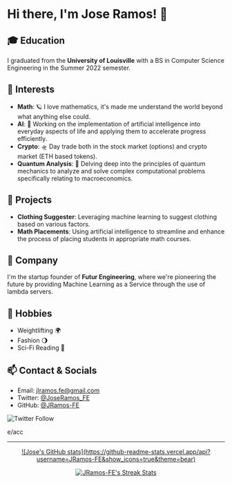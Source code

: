 # Hi there, I'm Jose Ramos! 🌌

## 🎓 Education
I graduated from the **University of Louisville** with a BS in Computer Science Engineering in the Summer 2022 semester.

## 🌠 Interests
- **Math**: 🪐 I love mathematics, it's made me understand the world beyond what anything else could.
- **AI**: 🤖 Working on the implementation of artificial intelligence into everyday aspects of life and applying them to accelerate progress efficiently.
- **Crypto**: 🛸 Day trade both in the stock market (options) and crypto market (ETH based tokens).
- **Quantum Analysis**: 🔭 Delving deep into the principles of quantum mechanics to analyze and solve complex computational problems specifically relating to macroeconomics.

## 🚀 Projects
- **Clothing Suggester**: Leveraging machine learning to suggest clothing based on various factors.
- **Math Placements**: Using artificial intelligence to streamline and enhance the process of placing students in appropriate math courses.

## 💫 Company
I'm the startup founder of **Futur Engineering**, where we're pioneering the future by providing Machine Learning as a Service through the use of lambda servers.

## 🌟 Hobbies
- Weightlifting 🌍
-  Fashion 🌖
- Sci-Fi Reading 📡

## 📫 Contact & Socials
- Email: [jlramos.fe@gmail.com](mailto:jlramos.fe@gmail.com)
- Twitter: [@JoseRamos_FE](https://twitter.com/JoseRamos_FE)
- GitHub: [@JRamos-FE](https://github.com/JRamos-FE)

![Twitter Follow](https://img.shields.io/twitter/follow/JoseRamos_FE?label=Follow&style=social)

e/acc

---
<p align="center">
  <a href="https://github.com/JRamos-FE">
    ![Jose's GitHub stats](https://github-readme-stats.vercel.app/api?username=JRamos-FE&show_icons=true&theme=bear)
  </a>
</p>


<p align="center">
  <a href="https://github.com/JRamos-FE">
    <img src="https://github-readme-streak-stats.herokuapp.com/?user=JRamos-FE&theme=bear" alt="JRamos-FE's Streak Stats">
  </a>
</p>

